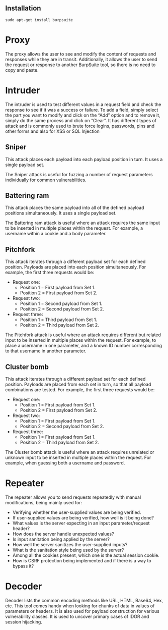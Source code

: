 ## Installation
`sudo apt-get install burpsuite`
# Proxy

The proxy allows the user to see and modify the content of requests and responses while they are in transit. Additionally, it allows the user to send the request or response to another BurpSuite tool, so there is no need to copy and paste.

# Intruder

The intruder is used to test different values in a request field and check the response to see if it was a success or failure. To add a field, simply select the part you want to modify and click on the “Add” option and to remove it, simply do the same process and click on “Clear”. It has different types of attack and is commonly used to brute force logins, passwords, pins and other forms and also for XSS or SQL Injection

## Sniper

This attack places each payload into each payload position in turn. It uses a single payload set.

The Sniper attack is useful for fuzzing a number of request parameters individually for common vulnerabilities.

## Battering ram

This attack places the same payload into all of the defined payload positions simultaneously. It uses a single payload set.

The Battering ram attack is useful where an attack requires the same input to be inserted in multiple places within the request. For example, a username within a cookie and a body parameter.

## Pitchfork

This attack iterates through a different payload set for each defined position. Payloads are placed into each position simultaneously. For example, the first three requests would be:

- Request one:
    - Position 1 = First payload from Set 1.
    - Position 2 = First payload from Set 2.
- Request two:
    - Position 1 = Second payload from Set 1.
    - Position 2 = Second payload from Set 2.
- Request three:
    - Position 1 = Third payload from Set 1.
    - Position 2 = Third payload from Set 2.

The Pitchfork attack is useful where an attack requires different but related input to be inserted in multiple places within the request. For example, to place a username in one parameter, and a known ID number corresponding to that username in another parameter.

## Cluster bomb

This attack iterates through a different payload set for each defined position. Payloads are placed from each set in turn, so that all payload combinations are tested. For example, the first three requests would be:

- Request one:
    - Position 1 = First payload from Set 1.
    - Position 2 = First payload from Set 2.
- Request two:
    - Position 1 = First payload from Set 1.
    - Position 2 = Second payload from Set 2.
- Request three:
    - Position 1 = First payload from Set 1.
    - Position 2 = Third payload from Set 2.

The Cluster bomb attack is useful where an attack requires unrelated or unknown input to be inserted in multiple places within the request. For example, when guessing both a username and password.

# Repeater

The repeater allows you to send requests repeatedly with manual modifications, being mainly used for:

- Verifying whether the user-supplied values are being verified.
- If user-supplied values are being verified, how well is it being done?
- What values is the server expecting in an input parameter/request header?
- How does the server handle unexpected values?
- Is input sanitation being applied by the server?
- How well the server sanitizes the user-supplied inputs?
- What is the sanitation style being used by the server?
- Among all the cookies present, which one is the actual session cookie.
- How is CSRF protection being implemented and if there is a way to bypass it?

# Decoder

Decoder lists the common encoding methods like URL, HTML, Base64, Hex, etc. This tool comes handy when looking for chunks of data in values of parameters or headers. It is also used for payload construction for various vulnerability classes. It is used to uncover primary cases of IDOR and session hijacking.